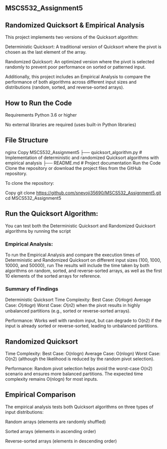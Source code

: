 ## MSCS532_Assignment5
## Randomized Quicksort & Empirical Analysis
This project implements two versions of the Quicksort algorithm:

Deterministic Quicksort: A traditional version of Quicksort where the pivot is chosen as the last element of the array.

Randomized Quicksort: An optimized version where the pivot is selected randomly to prevent poor performance on sorted or patterned input.

Additionally, this project includes an Empirical Analysis to compare the performance of both algorithms across different input sizes and distributions (random, sorted, and reverse-sorted arrays).

## How to Run the Code
Requirements
Python 3.6 or higher

No external libraries are required (uses built-in Python libraries)

## File Structure
nginx
Copy
MSCS532_Assignment5
├── quicksort_algorithm.py   # Implementation of deterministic and randomized Quicksort algorithms with empirical analysis
├── README.md                # Project documentation
Run the Code
Clone the repository or download the project files from the GitHub repository.

To clone the repository:

Copy
git clone https://github.com/snevoji35690/MSCS532_Assignment5.git
cd MSCS532_Assignment5
## Run the Quicksort Algorithm:

You can test both the Deterministic Quicksort and Randomized Quicksort algorithms by running the script

### Empirical Analysis:

To run the Empirical Analysis and compare the execution times of Deterministic and Randomized Quicksort on different input sizes (100, 1000, 10000, and 50000), run
The results will include the time taken by both algorithms on random, sorted, and reverse-sorted arrays, as well as the first 10 elements of the sorted arrays for reference.

### Summary of Findings
Deterministic Quicksort
Time Complexity:
Best Case: 𝑂(𝑛log𝑛)
Average Case: 𝑂(𝑛log𝑛)
Worst Case: 𝑂(𝑛2)
when the pivot results in highly unbalanced partitions (e.g., sorted or reverse-sorted arrays).

Performance: Works well with random input, but can degrade to O(n2) 
if the input is already sorted or reverse-sorted, leading to unbalanced partitions.

## Randomized Quicksort
Time Complexity:
Best Case: O(nlogn)
Average Case: O(nlogn)
Worst Case: O(n2) 
(although the likelihood is reduced by the random pivot selection).

Performance: Random pivot selection helps avoid the worst-case O(n2) 
scenario and ensures more balanced partitions. The expected time complexity remains O(nlogn) for most inputs.

## Empirical Comparison
The empirical analysis tests both Quicksort algorithms on three types of input distributions:

Random arrays (elements are randomly shuffled)

Sorted arrays (elements in ascending order)

Reverse-sorted arrays (elements in descending order)
